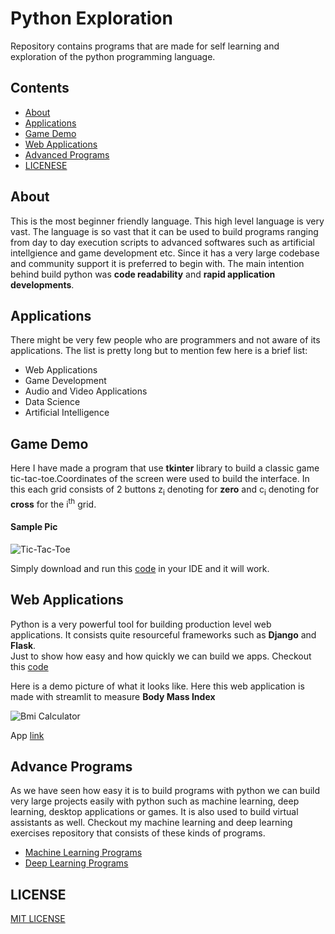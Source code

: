 # Python Exploration

Repository contains programs that are made for self learning and exploration of the python programming language.

## Contents
+ [About](#intro) 
+ [Applications](#applications) 
+ [Game Demo](#games) 
+ [Web Applications](#webapps) 
+ [Advanced Programs](#advance)
+ [LICENESE](LICENSE)



<a id="intro"></a><h2>About</h2>
This is the most beginner friendly language. This high level language is very vast. The language is so vast that it can be used to build programs ranging from day to day execution scripts to advanced softwares such as artificial intellgience and game development etc. Since it has a very large codebase and community support it is preferred to begin with. The main intention behind build python was **code readability** and **rapid application developments**.


<a id="applications"></a><h2>Applications</h2>
There might be very few people who are programmers and not aware of its applications. The list is pretty long but to mention few here is a brief list: 

+ Web Applications
+ Game Development
+ Audio and Video Applications
+ Data Science
+ Artificial Intelligence

<a id="games"></a><h2>Game Demo</h2>

Here I have made a program that use **tkinter** library to build a classic game tic-tac-toe.Coordinates of the screen were used to build the interface. In this each grid consists of 2 buttons z<sub>i</sub> denoting for **zero** and c<sub>i</sub> denoting for **cross** for the i<sup>th</sup> grid. 

<h4> Sample Pic</h4>

![Tic-Tac-Toe](https://github.com/Sandy0002/Python-Mini-Project/assets/110614803/193e6313-3517-42da-9e34-1fda51f36609)

Simply download and run this [code](https://github.com/Sandy0002/Python-Mini-Project/blob/main/Game/tic-tac-toe.py) in your IDE and it will work.

<a id="webapps"></a><h2>Web Applications</h2>

Python is a very powerful tool for building production level web applications. It consists quite resourceful frameworks such as **Django** and **Flask**. \
Just to show how easy and how quickly we can build we apps. Checkout this [code](https://github.com/Sandy0002/Python-Mini-Project/blob/main/Web_Apps/Streamlit/bmi_calculator.py)

Here is a demo picture of what it looks like. Here this web application is made with streamlit to measure **Body Mass Index**

![Bmi Calculator](https://github.com/Sandy0002/Python-Mini-Project/assets/110614803/834b5dbf-5af3-47b6-b643-2e6b249ff5a5)

App [link](https://dia9tlgbh1c.streamlit.app/)


<a id="advance"></a><h2>Advance Programs</h2>
As we have seen how easy it is to build programs with python we can build very large projects easily with python such as machine learning, deep learning, desktop applications or games. It is also used to build virtual assistants as well. Checkout my machine learning and deep learning exercises repository that consists of these kinds of programs.

+ [Machine Learning Programs](https://github.com/Sandy0002/Machine-Learning-Exercises)
+ [Deep Learning Programs](https://github.com/Sandy0002/Deep-Learning-Exercises)

## LICENSE
[MIT LICENSE](LICENSE)
